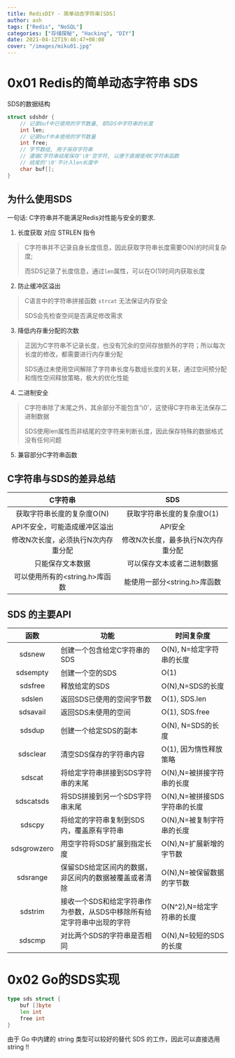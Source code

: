 ```yaml
---
title: RedisDIY - 简单动态字符串[SDS]
author: ash
tags: ["Redis", "NoSQL"]
categories: ["存储探秘", "Hacking", "DIY"]
date: 2021-04-12T19:46:47+08:00
cover: "/images/miku01.jpg"
---
```



# 0x01 Redis的简单动态字符串 SDS

SDS的数据结构

```c
struct sdshdr {
    // 记录buf中已使用的字节数量, 即SDS中字符串的长度
    int len;
    // 记录buf中未使用的字节数量
    int free;
    // 字节数组, 用于保存字符串
    // 遵循C字符串结尾保存'\0'空字符, 以便于直接使用C字符串函数
    // 结尾的'\0'不计入len长度中
    char buf[];
}
```

## 为什么使用SDS

一句话: C字符串并不能满足Redis对性能与安全的要求.

1. 长度获取 对应 STRLEN 指令

> C字符串并不记录自身长度信息，因此获取字符串长度需要O(N)的时间复杂度;
>
> 而SDS记录了长度信息，通过`len`属性，可以在O(1)时间内获取长度

2. 防止缓冲区溢出

> C语言中的字符串拼接函数 `strcat` 无法保证内存安全
>
> SDS会先检查空间是否满足修改需求

3. 降低内存重分配的次数

> 正因为C字符串不记录长度，也没有冗余的空间存放额外的字符；所以每次长度的修改，都需要进行内存重分配
>
> SDS通过未使用空间解除了字符串长度与数组长度的关联，通过空间预分配和惰性空间释放策略，极大的优化性能

4. 二进制安全

> C字符串除了末尾之外，其余部分不能包含'\0'，这使得C字符串无法保存二进制数据
>
> SDS使用len属性而非结尾的空字符来判断长度，因此保存特殊的数据格式没有任何问题

5. 兼容部分C字符串函数


## C字符串与SDS的差异总结

|C字符串|SDS|
|:-:|:-:|
|获取字符串长度的复杂度O(N)|获取字符串长度的复杂度O(1)|
|API不安全，可能造成缓冲区溢出|API安全|
|修改N次长度，必须执行N次内存重分配|修改N次长度，最多执行N次内存重分配|
|只能保存文本数据|可以保存文本或者二进制数据|
|可以使用所有的<string.h>库函数|能使用一部分<string.h>库函数|

## SDS 的主要API

|函数|功能|时间复杂度|
|:-:|---|---|
|sdsnew|创建一个包含给定C字符串的SDS|O(N), N=给定字符串的长度|
|sdsempty|创建一个空的SDS|O(1)|
|sdsfree|释放给定的SDS|O(N),N=SDS的长度|
|sdslen|返回SDS已使用的空间字节数|O(1), SDS.len|
|sdsavail|返回SDS未使用的空间|O(1), SDS.free|
|sdsdup|创建一个给定SDS的副本|O(N), N=SDS的长度|
|sdsclear|清空SDS保存的字符串内容|O(1), 因为惰性释放策略|
|sdscat|将给定字符串拼接到SDS字符串的末尾|O(N),N=被拼接字符串的长度|
|sdscatsds|将SDS拼接到另一个SDS字符串末尾|O(N),N=被拼接SDS字符串的长度|
|sdscpy|将给定的字符串复制到SDS内，覆盖原有字符串|O(N),N=被复制字符串的长度|
|sdsgrowzero|用空字符将SDS扩展到指定长度|O(N),N=扩展新增的字节数|
|sdsrange|保留SDS给定区间内的数据，非区间内的数据被覆盖或者清除|O(N),N=被保留数据的字节数|
|sdstrim|接收一个SDS和给定字符串作为参数，从SDS中移除所有给定字符串中出现的字符|O(N^2),N=给定字符串的长度|
|sdscmp|对比两个SDS的字符串是否相同|O(N),N=较短的SDS的长度|


# 0x02 Go的SDS实现

```go
type sds struct {
    buf []byte
    len int
    free int
}
```

由于 Go 中内建的 string 类型可以较好的替代 SDS 的工作，因此可以直接选用 string !!
